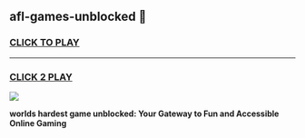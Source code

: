 
## afl-games-unblocked 👋
<h3>
<a href="https://premium.freeplayer.one?title=afl-games-unblocked&ref=14F">CLICK TO PLAY</a></h3>
<hr>

<h3>
<a href="https://premium.freeplayer.one?title=afl-games-unblocked&ref=14F">CLICK 2 PLAY</a>
  
</h3>

<a href="https://premium.freeplayer.one?title=afl-games-unblocked&ref=12F/"><img src="https://clearcache.store/games.png"></a>


**worlds hardest game unblocked: Your Gateway to Fun and Accessible Online Gaming**
